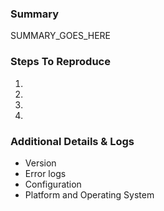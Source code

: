 ### Summary

SUMMARY_GOES_HERE

### Steps To Reproduce

1.
2.
3.
4.

### Additional Details & Logs

- Version
- Error logs
- Configuration
- Platform and Operating System
